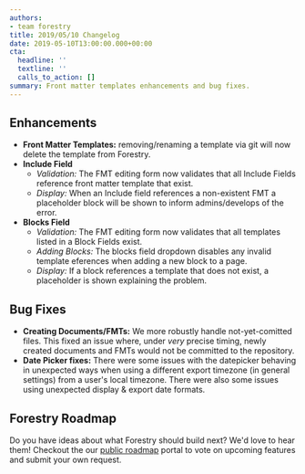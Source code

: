```yaml
---
authors:
- team forestry
title: 2019/05/10 Changelog
date: 2019-05-10T13:00:00.000+00:00
cta:
  headline: ''
  textline: ''
  calls_to_action: []
summary: Front matter templates enhancements and bug fixes.
---
```

## Enhancements

* **Front Matter Templates:** removing/renaming a template via git will now delete the template from Forestry.
* **Include Field**
  * _Validation:_ The FMT editing form now validates that all Include Fields reference front matter template that exist.
  * _Display:_ When an Include field references a non-existent FMT a placeholder block will be shown to inform admins/develops of the error.
* **Blocks Field**
  * _Validation:_ The FMT editing form now validates that all templates listed in a Block Fields exist.
  * _Adding Blocks:_ The blocks field dropdown disables any invalid template eferences when adding a new block to a page.
  * _Display:_ If a block references a template that does not exist, a placeholder is shown explaining the problem.

## Bug Fixes

* **Creating Documents/FMTs:** We more robustly handle not-yet-comitted files. This fixed an issue where, under _very_ precise timing, newly created documents and FMTs would not be committed to the repository.
* **Date Picker fixes:** There were some issues with the datepicker behaving in unexpected ways when using a different export timezone (in general settings) from a user's local timezone. There were also some issues using unexpected display & export date formats.

## Forestry Roadmap

Do you have ideas about what Forestry should build next? We'd love to hear them! Checkout the our [public roadmap](https://portal.productboard.com/forestry/ "Forestry Roadmap") portal to vote on upcoming features and submit your own request.